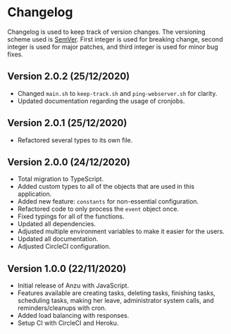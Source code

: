 # Changelog

Changelog is used to keep track of version changes. The versioning scheme used is [SemVer](https://semver.org/). First integer is used for breaking change, second integer is used for major patches, and third integer is used for minor bug fixes.

## Version 2.0.2 (25/12/2020)

- Changed `main.sh` to `keep-track.sh` and `ping-webserver.sh` for clarity.
- Updated documentation regarding the usage of cronjobs.

## Version 2.0.1 (25/12/2020)

- Refactored several types to its own file.

## Version 2.0.0 (24/12/2020)

- Total migration to TypeScript.
- Added custom types to all of the objects that are used in this application.
- Added new feature: `constants` for non-essential configuration.
- Refactored code to only process the `event` object once.
- Fixed typings for all of the functions.
- Updated all dependencies.
- Adjusted multiple environment variables to make it easier for the users.
- Updated all documentation.
- Adjusted CircleCI configuration.

## Version 1.0.0 (22/11/2020)

- Initial release of Anzu with JavaScript.
- Features available are creating tasks, deleting tasks, finishing tasks, scheduling tasks, making her leave, administrator system calls, and reminders/cleanups with cron.
- Added load balancing with responses.
- Setup CI with CircleCI and Heroku.
